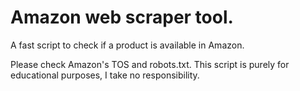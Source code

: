 # Amazon web scraper tool.

A fast script to check if a product is available in Amazon.

Please check Amazon's TOS and robots.txt. 
This script is purely for educational purposes, I take no responsibility.
